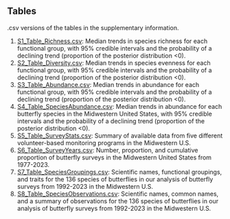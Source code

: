 ## Tables
.csv versions of the tables in the supplementary information. 
1. [S1_Table_Richness.csv](S1_Table_Richness.csv): Median trends in species richness for each functional group, with 95% credible intervals and the probability of a declining trend (proportion of the posterior distribution <0). 
2. [S2_Table_Diversity.csv](S2_Table_Diversity.csv): Median trends in species evenness for each functional group, with 95% credible intervals and the probability of a declining trend (proportion of the posterior distribution <0). 
3. [S3_Table_Abundance.csv](S3_Table_Abundance.csv): Median trends in abundance for each functional group, with 95% credible intervals and the probability of a declining trend (proportion of the posterior distribution <0). 
4. [S4_Table_SpeciesAbundance.csv](S4_Table_SpeciesAbundance.csv): Median trends in abundance for each butterfly species in the Midwestern United States, with 95% credible intervals and the probability of a declining trend (proportion of the posterior distribution <0). 
5. [S5_Table_SurveyStats.csv](S5_Table_SurveyStats.csv): Summary of available data from five different volunteer-based monitoring programs in the Midwestern U.S. 
6. [S6_Table_SurveyYears.csv](S6_Table_SurveyYears.csv): Number, proportion, and cumulative proportion of butterfly surveys in the Midwestern United States from 1977-2023. 
7. [S7_Table_SpeciesGroupings.csv](S7_Table_SpeciesGroupings.csv): Scientific names, functional groupings, and traits for the 136 species of butterflies in our analysis of butterfly surveys from 1992-2023 in the Midwestern U.S. 
8. [S8_Table_SpeciesObservations.csv](S8_Table_SpeciesObservations.csv): Scientific names, common names, and a summary of observations for the 136 species of butterflies in our analysis of butterfly surveys from 1992-2023 in the Midwestern U.S. 